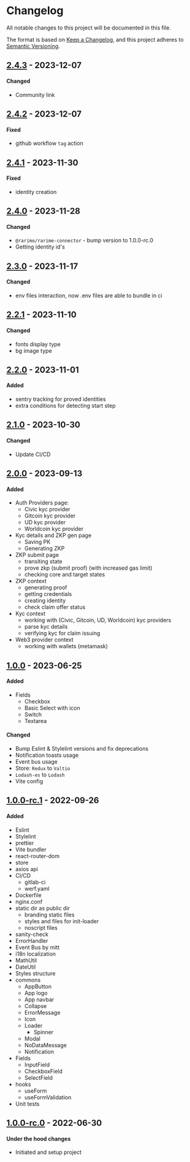 # Changelog
All notable changes to this project will be documented in this file.

The format is based on [Keep a Changelog](https://keepachangelog.com/en/1.0.0/),
and this project adheres to [Semantic Versioning](https://semver.org/spec/v2.0.0.html).

## [2.4.3] - 2023-12-07
#### Changed
- Community link

## [2.4.2] - 2023-12-07
#### Fixed
- github workflow `tag` action

## [2.4.1] - 2023-11-30
#### Fixed
- identity creation

## [2.4.0] - 2023-11-28
#### Changed
- `@rarimo/rarime-connector` - bump version to 1.0.0-rc.0
- Getting identity id's

## [2.3.0] - 2023-11-17
#### Changed
- env files interaction, now .env files are able to bundle in ci

## [2.2.1] - 2023-11-10
#### Changed
- fonts display type
- bg image type

## [2.2.0] - 2023-11-01
#### Added
- sentry tracking for proved identities
- extra conditions for detecting start step

## [2.1.0] - 2023-10-30
#### Changed
- Update CI/CD

## [2.0.0] - 2023-09-13
#### Added
- Auth Providers page:
  - Civic kyc provider
  - Gitcoin kyc provider
  - UD kyc provider
  - Worldcoin kyc provider
- Kyc details and ZKP gen page
  - Saving PK
  - Generating ZKP
- ZKP submit page
  - transiting state
  - prove zkp (submit proof) (with increased gas limit)
  - checking core and target states
- ZKP context
  - generating proof
  - getting credentials
  - creating identity
  - check claim offer status
- Kyc context
  - working with (Civic, Gitcoin, UD, Worldcoin) kyc providers
  - parse kyc details
  - verifying kyc for claim issuing
- Web3 provider context
  - working with wallets (metamask)

## [1.0.0] - 2023-06-25
#### Added
- Fields
  - Checkbox
  - Basic Select with icon
  - Switch
  - Textarea

#### Changed
- Bump Eslint & Stylelint versions and fix deprecations
- Notification toasts usage
- Event bus usage
- Store: `Redux` to `Valtio`
- `Lodash-es` to `Lodash`
- Vite config

## [1.0.0-rc.1] - 2022-09-26
#### Added
- Eslint
- Stylelint
- prettier
- Vite bundler
- react-router-dom
- store
- axios api
- CI/CD
  - gitlab-ci
  - werf.yaml
- Dockerfile
- nginx.conf
- static dir as public dir
  - branding static files
  - styles and files for init-loader
  - noscript files
- sanity-check
- ErrorHandler
- Event Bus by mitt
- i18n localization
- MathUtil
- DateUtil
- Styles structure
- commons
  - AppButton
  - App logo
  - App navbar
  - Collapse
  - ErrorMessage
  - Icon
  - Loader
    - Spinner
  - Modal
  - NoDataMessage
  - Notification
- Fields
  - InputField
  - CheckboxField
  - SelectField
- hooks
  - useForm
  - useFormValidation
- Unit tests

## [1.0.0-rc.0] - 2022-06-30
#### Under the hood changes
- Initiated and setup project

[Unreleased]: https://gitlab.com/distributed_lab/frontend/react-template/compare/2.4.3...main
[2.4.3]: https://gitlab.com/distributed_lab/frontend/react-template/compare/2.4.2...2.4.3
[2.4.2]: https://gitlab.com/distributed_lab/frontend/react-template/compare/2.4.1...2.4.2
[2.4.1]: https://gitlab.com/distributed_lab/frontend/react-template/compare/2.4.0...2.4.1
[2.4.0]: https://gitlab.com/distributed_lab/frontend/react-template/compare/2.3.0...2.4.0
[2.3.0]: https://gitlab.com/distributed_lab/frontend/react-template/compare/2.2.1...2.3.0
[2.2.1]: https://gitlab.com/distributed_lab/frontend/react-template/compare/2.2.0...2.2.1
[2.2.0]: https://gitlab.com/distributed_lab/frontend/react-template/compare/2.1.0...2.2.0
[2.1.0]: https://gitlab.com/distributed_lab/frontend/react-template/compare/2.0.0...2.1.0
[2.0.0]: https://gitlab.com/distributed_lab/frontend/react-template/compare/1.0.0...2.0.0
[1.0.0]: https://gitlab.com/distributed_lab/frontend/react-template/compare/1.0.0-rc.1...1.0.0
[1.0.0-rc.1]: https://gitlab.com/distributed_lab/frontend/react-template/compare/1.0.0-rc.0...1.0.0-rc.1
[1.0.0-rc.0]: https://gitlab.com/distributed_lab/frontend/react-template/tags/1.0.0-rc.0
